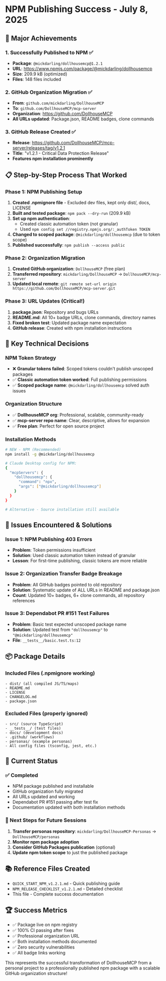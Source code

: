# NPM Publishing Success - July 8, 2025

## 🎉 Major Achievements

### 1. Successfully Published to NPM ✅
- **Package**: `@mickdarling/dollhousemcp@1.2.1`
- **URL**: https://www.npmjs.com/package/@mickdarling/dollhousemcp
- **Size**: 209.9 kB (optimized)
- **Files**: 148 files included

### 2. GitHub Organization Migration ✅
- **From**: `github.com/mickdarling/DollhouseMCP`
- **To**: `github.com/DollhouseMCP/mcp-server`
- **Organization**: https://github.com/DollhouseMCP
- **All URLs updated**: Package.json, README badges, clone commands

### 3. GitHub Release Created ✅
- **Release**: https://github.com/DollhouseMCP/mcp-server/releases/tag/v1.2.1
- **Title**: "v1.2.1 - Critical Data Protection Release"
- **Features npm installation prominently**

## 📋 Step-by-Step Process That Worked

### Phase 1: NPM Publishing Setup
1. **Created .npmignore file** - Excluded dev files, kept only dist/, docs, LICENSE
2. **Built and tested package**: `npm pack --dry-run` (209.9 kB)
3. **Set up npm authentication**:
   - Created classic automation token (not granular)
   - Used `npm config set //registry.npmjs.org/:_authToken TOKEN`
4. **Changed to scoped package**: `@mickdarling/dollhousemcp` (due to token scope)
5. **Published successfully**: `npm publish --access public`

### Phase 2: Organization Migration
1. **Created GitHub organization**: `DollhouseMCP` (free plan)
2. **Transferred repository**: `mickdarling/DollhouseMCP` → `DollhouseMCP/mcp-server`
3. **Updated local remote**: `git remote set-url origin https://github.com/DollhouseMCP/mcp-server.git`

### Phase 3: URL Updates (Critical!)
1. **package.json**: Repository and bugs URLs
2. **README.md**: All 10+ badge URLs, clone commands, directory names
3. **Fixed broken test**: Updated package name expectation
4. **GitHub release**: Created with npm installation instructions

## 🔧 Key Technical Decisions

### NPM Token Strategy
- ❌ **Granular tokens failed**: Scoped tokens couldn't publish unscoped packages
- ✅ **Classic automation token worked**: Full publishing permissions
- ✅ **Scoped package name**: `@mickdarling/dollhousemcp` solved auth issues

### Organization Structure
- ✅ **DollhouseMCP org**: Professional, scalable, community-ready
- ✅ **mcp-server repo name**: Clear, descriptive, allows for expansion
- ✅ **Free plan**: Perfect for open source project

### Installation Methods
```bash
# NEW - NPM (Recommended)
npm install -g @mickdarling/dollhousemcp

# Claude Desktop config for NPM:
{
  "mcpServers": {
    "dollhousemcp": {
      "command": "npx",
      "args": ["@mickdarling/dollhousemcp"]
    }
  }
}

# Alternative - Source installation still available
```

## 🐛 Issues Encountered & Solutions

### Issue 1: NPM Publishing 403 Errors
- **Problem**: Token permissions insufficient
- **Solution**: Used classic automation token instead of granular
- **Lesson**: For first-time publishing, classic tokens are more reliable

### Issue 2: Organization Transfer Badge Breakage
- **Problem**: All GitHub badges pointed to old repository
- **Solution**: Systematic update of ALL URLs in README and package.json
- **Count**: Updated 10+ badges, 6+ clone commands, all repository references

### Issue 3: Dependabot PR #151 Test Failures
- **Problem**: Basic test expected unscoped package name
- **Solution**: Updated test from `"dollhousemcp"` to `"@mickdarling/dollhousemcp"`
- **File**: `__tests__/basic.test.ts:12`

## 📦 Package Details

### Included Files (.npmignore working)
```
- dist/ (all compiled JS/TS/maps)
- README.md
- LICENSE  
- CHANGELOG.md
- package.json
```

### Excluded Files (properly ignored)
```
- src/ (source TypeScript)
- __tests__/ (test files)
- docs/ (development docs)
- .github/ (workflows)
- personas/ (example personas)
- All config files (tsconfig, jest, etc.)
```

## 🎯 Current Status

### ✅ Completed
- NPM package published and installable
- GitHub organization fully migrated
- All URLs updated and working
- Dependabot PR #151 passing after test fix
- Documentation updated with both installation methods

### 🔄 Next Steps for Future Sessions
1. **Transfer personas repository**: `mickdarling/DollhouseMCP-Personas` → `DollhouseMCP/personas`
2. **Monitor npm package adoption**
3. **Consider GitHub Packages publication** (optional)
4. **Update npm token scope** to just the published package

## 📚 Reference Files Created
- `QUICK_START_NPM_v1.2.1.md` - Quick publishing guide
- `NPM_RELEASE_CHECKLIST_v1.2.1.md` - Detailed checklist
- This file - Complete success documentation

## 🏆 Success Metrics
- ✅ Package live on npm registry
- ✅ 100% CI passing after fixes
- ✅ Professional organization URL
- ✅ Both installation methods documented
- ✅ Zero security vulnerabilities
- ✅ All badge links working

This represents the successful transformation of DollhouseMCP from a personal project to a professionally published npm package with a scalable GitHub organization structure!